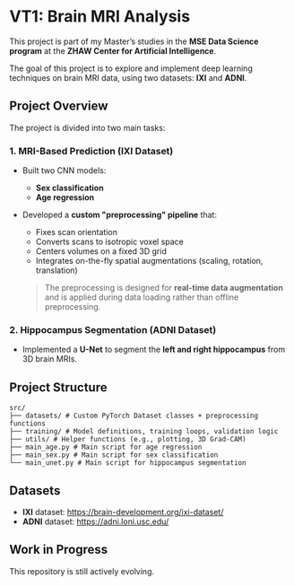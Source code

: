# VT1: Brain MRI Analysis
This project is part of my Master’s studies in the **MSE Data Science program** at the **ZHAW Center for Artificial Intelligence**.

The goal of this project is to explore and implement deep learning techniques on brain MRI data, using two datasets: **IXI** and **ADNI**.

## Project Overview
The project is divided into two main tasks:

### 1. **MRI-Based Prediction (IXI Dataset)**
- Built two CNN models:
  - **Sex classification**
  - **Age regression**
- Developed a **custom "preprocessing" pipeline** that:
  - Fixes scan orientation
  - Converts scans to isotropic voxel space
  - Centers volumes on a fixed 3D grid
  - Integrates on-the-fly spatial augmentations (scaling, rotation, translation)
  
  > The preprocessing is designed for **real-time data augmentation** and is applied during data loading rather than offline preprocessing.

### 2. **Hippocampus Segmentation (ADNI Dataset)**
- Implemented a **U-Net** to segment the **left and right hippocampus** from 3D brain MRIs.

## Project Structure
```
src/
├── datasets/ # Custom PyTorch Dataset classes + preprocessing functions
├── training/ # Model definitions, training loops, validation logic
├── utils/ # Helper functions (e.g., plotting, 3D Grad-CAM)
├── main_age.py # Main script for age regression
├── main_sex.py # Main script for sex classification
└── main_unet.py # Main script for hippocampus segmentation
```

## Datasets
- **IXI** dataset: https://brain-development.org/ixi-dataset/
- **ADNI** dataset: https://adni.loni.usc.edu/


## Work in Progress
This repository is still actively evolving.
